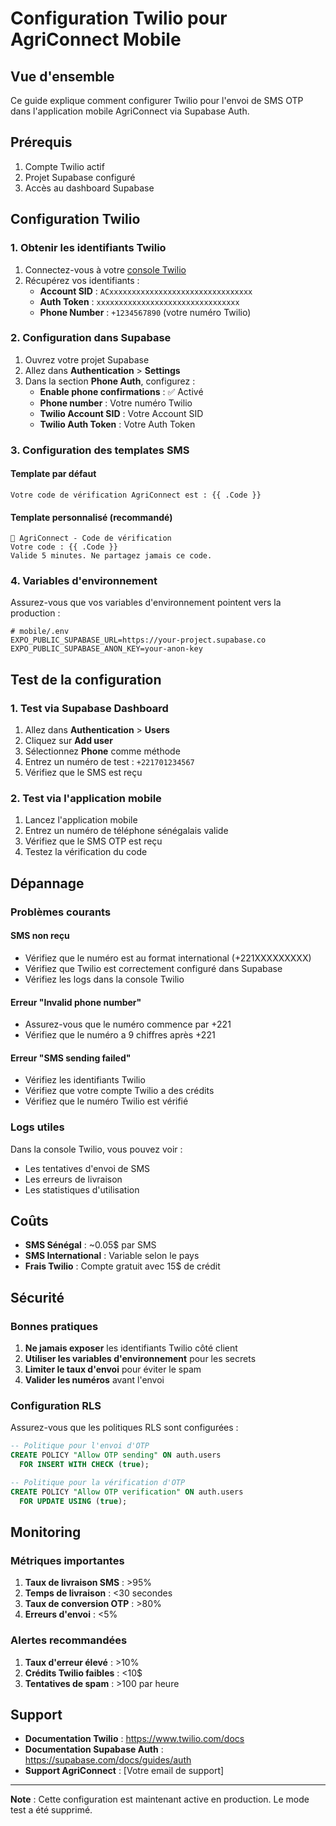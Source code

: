# Configuration Twilio pour AgriConnect Mobile

## Vue d'ensemble

Ce guide explique comment configurer Twilio pour l'envoi de SMS OTP dans l'application mobile AgriConnect via Supabase Auth.

## Prérequis

1. Compte Twilio actif
2. Projet Supabase configuré
3. Accès au dashboard Supabase

## Configuration Twilio

### 1. Obtenir les identifiants Twilio

1. Connectez-vous à votre [console Twilio](https://console.twilio.com/)
2. Récupérez vos identifiants :
   - **Account SID** : `ACxxxxxxxxxxxxxxxxxxxxxxxxxxxxxxxx`
   - **Auth Token** : `xxxxxxxxxxxxxxxxxxxxxxxxxxxxxxxx`
   - **Phone Number** : `+1234567890` (votre numéro Twilio)

### 2. Configuration dans Supabase

1. Ouvrez votre projet Supabase
2. Allez dans **Authentication** > **Settings**
3. Dans la section **Phone Auth**, configurez :
   - **Enable phone confirmations** : ✅ Activé
   - **Phone number** : Votre numéro Twilio
   - **Twilio Account SID** : Votre Account SID
   - **Twilio Auth Token** : Votre Auth Token

### 3. Configuration des templates SMS

#### Template par défaut
```
Votre code de vérification AgriConnect est : {{ .Code }}
```

#### Template personnalisé (recommandé)
```
🌱 AgriConnect - Code de vérification
Votre code : {{ .Code }}
Valide 5 minutes. Ne partagez jamais ce code.
```

### 4. Variables d'environnement

Assurez-vous que vos variables d'environnement pointent vers la production :

```env
# mobile/.env
EXPO_PUBLIC_SUPABASE_URL=https://your-project.supabase.co
EXPO_PUBLIC_SUPABASE_ANON_KEY=your-anon-key
```

## Test de la configuration

### 1. Test via Supabase Dashboard

1. Allez dans **Authentication** > **Users**
2. Cliquez sur **Add user**
3. Sélectionnez **Phone** comme méthode
4. Entrez un numéro de test : `+221701234567`
5. Vérifiez que le SMS est reçu

### 2. Test via l'application mobile

1. Lancez l'application mobile
2. Entrez un numéro de téléphone sénégalais valide
3. Vérifiez que le SMS OTP est reçu
4. Testez la vérification du code

## Dépannage

### Problèmes courants

#### SMS non reçu
- Vérifiez que le numéro est au format international (+221XXXXXXXXX)
- Vérifiez que Twilio est correctement configuré dans Supabase
- Vérifiez les logs dans la console Twilio

#### Erreur "Invalid phone number"
- Assurez-vous que le numéro commence par +221
- Vérifiez que le numéro a 9 chiffres après +221

#### Erreur "SMS sending failed"
- Vérifiez les identifiants Twilio
- Vérifiez que votre compte Twilio a des crédits
- Vérifiez que le numéro Twilio est vérifié

### Logs utiles

Dans la console Twilio, vous pouvez voir :
- Les tentatives d'envoi de SMS
- Les erreurs de livraison
- Les statistiques d'utilisation

## Coûts

- **SMS Sénégal** : ~0.05$ par SMS
- **SMS International** : Variable selon le pays
- **Frais Twilio** : Compte gratuit avec 15$ de crédit

## Sécurité

### Bonnes pratiques

1. **Ne jamais exposer** les identifiants Twilio côté client
2. **Utiliser les variables d'environnement** pour les secrets
3. **Limiter le taux d'envoi** pour éviter le spam
4. **Valider les numéros** avant l'envoi

### Configuration RLS

Assurez-vous que les politiques RLS sont configurées :

```sql
-- Politique pour l'envoi d'OTP
CREATE POLICY "Allow OTP sending" ON auth.users
  FOR INSERT WITH CHECK (true);

-- Politique pour la vérification d'OTP
CREATE POLICY "Allow OTP verification" ON auth.users
  FOR UPDATE USING (true);
```

## Monitoring

### Métriques importantes

1. **Taux de livraison SMS** : >95%
2. **Temps de livraison** : <30 secondes
3. **Taux de conversion OTP** : >80%
4. **Erreurs d'envoi** : <5%

### Alertes recommandées

1. **Taux d'erreur élevé** : >10%
2. **Crédits Twilio faibles** : <10$
3. **Tentatives de spam** : >100 par heure

## Support

- **Documentation Twilio** : https://www.twilio.com/docs
- **Documentation Supabase Auth** : https://supabase.com/docs/guides/auth
- **Support AgriConnect** : [Votre email de support]

---

**Note** : Cette configuration est maintenant active en production. Le mode test a été supprimé.
